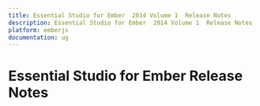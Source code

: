 ```yaml
---
title: Essential Studio for Ember  2014 Volume 1  Release Notes  
description: Essential Studio for Ember  2014 Volume 1  Release Notes  
platform: emberjs
documentation: ug
---
```


# Essential Studio for Ember  Release Notes  
